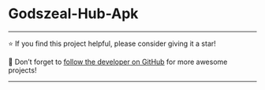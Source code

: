 # Godszeal-Hub-Apk

---

⭐ If you find this project helpful, please consider giving it a star!

👤 Don’t forget to [follow the developer on GitHub](https://github.com/Godszeal2) for more awesome projects!

---
